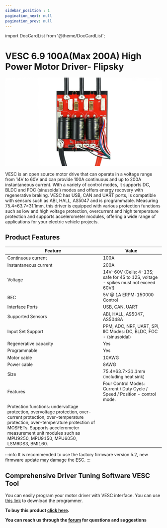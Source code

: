 ```yaml
---
sidebar_position : 1
pagination_next: null
pagination_prev: null
---
```


import DocCardList from '@theme/DocCardList';


# VESC 6.9 100A(Max 200A) High Power Motor Driver- Flipsky

![Vesc Motor Driver](./image/vesc69-100a-motor-surucu.jpg)

VESC is an open source motor drive that can operate in a voltage range from 14V to 60V and can provide 100A continuous and up to 200A instantaneous current. With a variety of control modes, it supports DC, BLDC and FOC (sinusoidal) modes and offers energy recovery with regenerative braking. VESC has USB, CAN and UART ports, is compatible with sensors such as ABI, HALL, AS5047 and is programmable. Measuring 75.4×63.7×31.1mm, this driver is equipped with various protection functions such as low and high voltage protection, overcurrent and high temperature protection and supports accelerometer modules, offering a wide range of applications for your electric vehicle projects.


## Product Features 
| Feature | Value |
|----------------------------|--------------------------------------------------------------------------------------------------------------------------------------------------------------------------------------------------------------------------------------------|
| Continuous current | 100A
| Instantaneous current | 200A
| Voltage | 14V-60V (Cells: 4-13S; safe for 4S to 12S, voltage - spikes must not exceed 60V!) |
| BEC | 5V @ 1A ERPM: 150000 Control |
| Interface Ports | USB, CAN, UART
| Supported Sensors | ABI, HALL, AS5047, AS5048A
| Input Set Support | PPM, ADC, NRF, UART, SPI, IIC Modes: DC, BLDC, FOC - (sinusoidal)
| Regenerative capacity | Yes |
| Programmable | Yes |
| Motor cable | 10AWG
| Power cable | 8AWG
| Size | 75.4×63.7×31.1mm (including heat sink)
| Features | Four Control Modes: Current / Duty Cycle / Speed / Position - control mode. |
| Protection functions: undervoltage protection, overvoltage protection, over-current protection, over-temperature protection, over-temperature protection of MOSFETs. Supports accelerometer measurement unit modules such as MPU9250, MPU9150, MPU6050, LSM6DS3, BMI160. |

:::info
It is recommended to use the factory firmware version 5.2, new firmware update may damage the ESC.
:::



## Comprehensive Driver Tuning Software VESC Tool

You can easily program your motor driver with VESC interface.
You can use [this link](https://vesc-project.com/vesc_tool) to download the programmer.


**To buy this product [click here](https://degzrobotics.com/product/vesc-6-6-yuksek-guclu-motor-surucu-flipsky/).** 


**You can reach us through the [forum](https://forum.degzrobotics.com/) for questions and suggestions**

<DocCardList />
